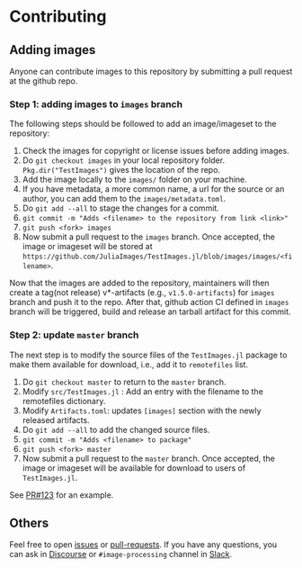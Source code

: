 # Contributing
## Adding images
Anyone can contribute images to this repository by submitting a pull request at the github repo.

### Step 1: adding images to `images` branch
The following steps should be followed to add an image/imageset to the repository:

1. Check the images for copyright or license issues before adding images.
1. Do `git checkout images` in your local repository folder. `Pkg.dir("TestImages")` gives the location of the repo.
1. Add the image locally to the `images/` folder on your machine.
1. If you have metadata, a more common name, a url for the source or an author, you can add them to the `images/metadata.toml`.
1. Do `git add --all` to stage the changes for a commit.
1. `git commit -m "Adds <filename> to the repository from link <link>"`
1. `git push <fork> images`
1. Now submit a pull request to the `images` branch. Once accepted, the image or imageset will be stored at `https://github.com/JuliaImages/TestImages.jl/blob/images/images/<filename>`.

Now that the images are added to the repository, maintainers will then create a tag(not release)
v*-artifacts (e.g., `v1.5.0-artifacts`) for `images` branch and push it to the repo. After that,
github action CI defined in `images` branch will be triggered, build and release an tarball artifact
for this commit.

### Step 2: update `master` branch
The next step is to modify the source files of the `TestImages.jl` package to make them available for download, i.e., add it to `remotefiles` list.

1. Do `git checkout master` to return to the `master` branch.
1. Modify `src/TestImages.jl` : Add an entry with the filename to the remotefiles dictionary.
1. Modify `Artifacts.toml`: updates `[images]` section with the newly released artifacts.
1. Do `git add --all` to add the changed source files.
1. `git commit -m "Adds <filename> to package"`
1. `git push <fork> master`
1. Now submit a pull request to the `master` branch. Once accepted, the image or imageset will be available for download to users of `TestImages.jl`.

See [PR#123](https://github.com/JuliaImages/TestImages.jl/pull/123) for an example.

## Others
Feel free to open [issues](https://github.com/JuliaImages/TestImages.jl/issues) or [pull-requests](https://github.com/JuliaImages/TestImages.jl/pulls).
If you have any questions, you can ask in [Discourse](https://discourse.julialang.org/) or `#image-processing` channel in [Slack](https://julialang.org/slack/).
